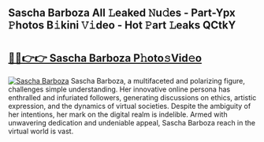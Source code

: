 ## Sascha Barboza All 𝙻eaked 𝙽u𝚍es - Part-Ypx 𝙿hotos B𝚒kini 𝚅𝚒deo - Hot 𝙿art 𝙻eaks QCtkY

# <h2><a href="http://ld6x34r.urlbe.top/?page=Sascha+Barboza">🔗🔗👉👉 Sascha Barboza P𝚑oto𝚜Vid𝚎o</a></h2>

[![Sascha Barboza](https://i.imgur.com/eBuTRDB.gif)](http://ld6x34r.urlbe.top/?page=Sascha+Barboza)
Sascha Barboza, a multifaceted and polarizing figure, challenges simple understanding. Her innovative online persona has enthralled and infuriated followers, generating discussions on ethics, artistic expression, and the dynamics of virtual societies. Despite the ambiguity of her intentions, her mark on the digital realm is indelible. Armed with unwavering dedication and undeniable appeal, Sascha Barboza reach in the virtual world is vast.
